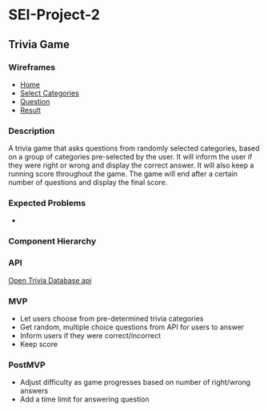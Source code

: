 # SEI-Project-2

## Trivia Game

### Wireframes
- [Home](/images/home.png)
- [Select Categories](/images/categories.png)
- [Question](/images/question.png)
- [Result](/images/result.png)

### Description
A trivia game that asks questions from randomly selected categories, based on a group of categories pre-selected by the user. It will inform the user if they were right or wrong and display the correct answer. It will also keep a running score throughout the game. The game will end after a certain number of questions and display the final score.

### Expected Problems
- 


### Component Hierarchy
<App />
  <SelectCategories />
  <StartGame />
  <Display />
    <Question />
    <Result />
  <EndGame />

### API
[Open Trivia Database api](https://opentdb.com/api_config.php)

### MVP
- Let users choose from pre-determined trivia categories
- Get random, multiple choice questions from API for users to answer
- Inform users if they were correct/incorrect
- Keep score
### PostMVP
- Adjust difficulty as game progresses based on number of right/wrong answers
- Add a time limit for answering question

